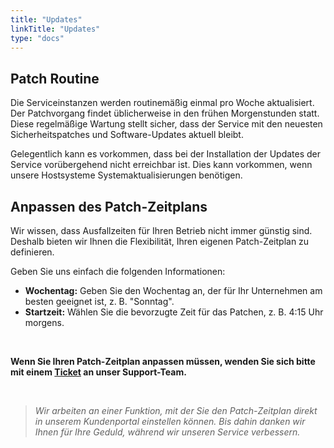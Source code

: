 ```yaml
---
title: "Updates"
linkTitle: "Updates"
type: "docs"
---
```


## Patch Routine

Die Serviceinstanzen werden routinemäßig einmal pro Woche aktualisiert. Der Patchvorgang findet üblicherweise in den frühen Morgenstunden statt. Diese regelmäßige Wartung stellt sicher, dass der Service mit den neuesten Sicherheitspatches und Software-Updates aktuell bleibt.

Gelegentlich kann es vorkommen, dass bei der Installation der Updates der Service vorübergehend nicht erreichbar ist. Dies kann vorkommen, wenn unsere Hostsysteme Systemaktualisierungen benötigen.

## Anpassen des Patch-Zeitplans

Wir wissen, dass Ausfallzeiten für Ihren Betrieb nicht immer günstig sind. Deshalb bieten wir Ihnen die Flexibilität, Ihren eigenen Patch-Zeitplan zu definieren.

Geben Sie uns einfach die folgenden Informationen:

- **Wochentag:** Geben Sie den Wochentag an, der für Ihr Unternehmen am besten geeignet ist, z. B. "Sonntag".
- **Startzeit:** Wählen Sie die bevorzugte Zeit für das Patchen, z. B. 4:15 Uhr morgens.

<br>

**Wenn Sie Ihren Patch-Zeitplan anpassen müssen, wenden Sie sich bitte mit einem [Ticket](https://customerservice.plusserver.com/support/ticket-create) an unser Support-Team.**

<br>

>*Wir arbeiten an einer Funktion, mit der Sie den Patch-Zeitplan direkt in unserem Kundenportal einstellen können. Bis dahin danken wir Ihnen für Ihre Geduld, während wir unseren Service verbessern.*
